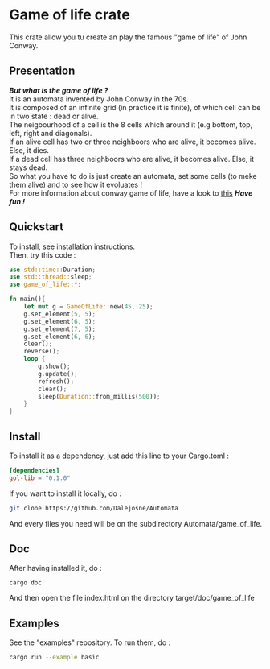 # Game of life crate

This crate allow you tu create an play the famous "game of life" of John Conway.
## Presentation
***But what is the game of life ?***\
It is an automata invented by John Conway in the 70s.\
It is composed of an infinite grid (in practice it is finite), of which cell can be in two state : dead or alive.\
The neigbourhood of a cell is the 8 cells which around it (e.g bottom, top, left, right and diagonals).\
If an alive cell has two or three neighboors who are alive, it becomes alive. Else, it dies.\
If a dead cell has three neighboors who are alive, it becomes alive. Else, it stays dead.\
So what you have to do is just create an automata, set some cells (to meke them alive) and to see how it evoluates !\
For more information about conway game of life, have a look to [this](https://www.conwaylife.com)
***Have fun !***

## Quickstart

To install, see installation instructions.\
Then, try this code :
```rust
use std::time::Duration;
use std::thread::sleep;
use game_of_life::*;

fn main(){
	let mut g = GameOfLife::new(45, 25);
	g.set_element(5, 5);
	g.set_element(6, 5);
	g.set_element(7, 5);
	g.set_element(6, 6);
	clear();
	reverse();
	loop {
		g.show();
		g.update();
		refresh();
		clear();
		sleep(Duration::from_millis(500));
	}
}

```

## Install
To install it as a dependency, just add this line to your Cargo.toml :
```toml
[dependencies]
gol-lib = "0.1.0"
```
If you want to install it locally, do :
```sh
git clone https://github.com/Dalejosne/Automata
```
And every files you need will be on the subdirectory Automata/game_of_life.

## Doc
After having installed it, do :
```
cargo doc
```
And then open the file index.html on the directory target/doc/game_of_life

## Examples

See the "examples" repository. To run them, do :
```sh
cargo run --example basic
```
